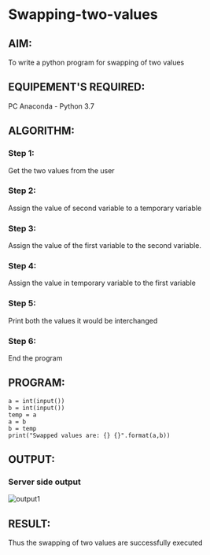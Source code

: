 # Swapping-two-values
## AIM:
To write a python program for swapping of two values
## EQUIPEMENT'S REQUIRED: 
PC
Anaconda - Python 3.7
## ALGORITHM: 
### Step 1:
Get the two values from the user
### Step 2: 
Assign the value of second variable to a temporary variable 
### Step 3: 
Assign the value of the first variable to the second variable.
### Step 4:  
Assign the value in temporary variable to the first variable
### Step 5: 
Print both the values it would be interchanged
### Step 6: 
End the program
## PROGRAM:
~~~
a = int(input())
b = int(input())
temp = a
a = b
b = temp
print("Swapped values are: {} {}".format(a,b))
~~~
## OUTPUT:
### Server side output
![output1](./images/ex1.png)
## RESULT:
Thus the swapping of two values are successfully executed



